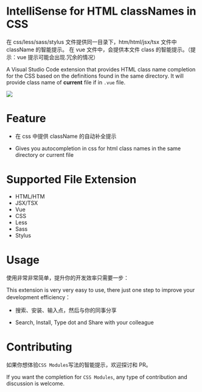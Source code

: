 # IntelliSense for HTML classNames in CSS

在 css/less/sass/stylus 文件提供同一目录下，htm/html/jsx/tsx 文件中 className 的智能提示。
在 vue 文件中，会提供本文件 class 的智能提示。（提示：vue 提示可能会出现.冗余的情况）

A Visual Studio Code extension that provides HTML class name completion for the CSS based on the definitions found in the same directory.
It will provide class name of **current** file if in `.vue` file.

![](https://raw.githubusercontent.com/zytjs/classNameToCss/master/classtocss.gif)

# Feature

- 在 css 中提供 className 的自动补全提示

- Gives you autocompletion in css for html class names in the same directory or current file

# Supported File Extension

- HTML/HTM
- JSX/TSX
- Vue
- CSS
- Less
- Sass
- Stylus

# Usage

使用非常非常简单，提升你的开发效率只需要一步：

This extension is very very easy to use, there just one step to improve your development efficiency：

- 搜索、安装、输入点，然后与你的同事分享

- Search, Install, Type dot and Share with your colleague

# Contributing

如果你想体验`CSS Modules`写法的智能提示，欢迎探讨和 PR。

If you want the completion for `CSS Modules`, any type of contribution and discussion is welcome.
